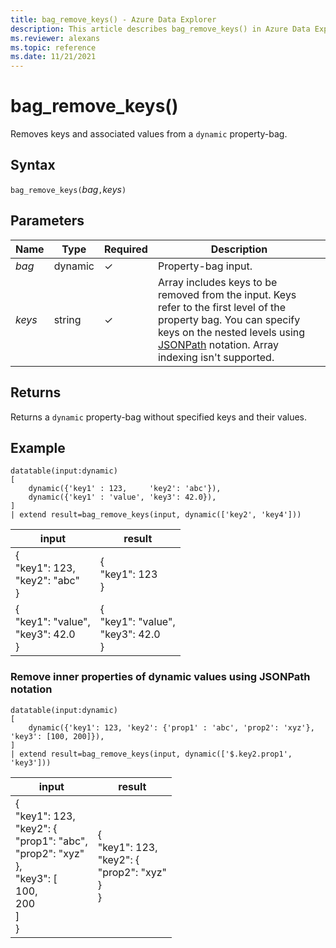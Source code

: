 ```yaml
---
title: bag_remove_keys() - Azure Data Explorer
description: This article describes bag_remove_keys() in Azure Data Explorer.
ms.reviewer: alexans
ms.topic: reference
ms.date: 11/21/2021
---
```

# bag_remove_keys()

Removes keys and associated values from a `dynamic` property-bag.

## Syntax

`bag_remove_keys(`*bag*`,`*keys*`)`

## Parameters

| Name | Type | Required | Description |
| -- | -- | -- | -- |
| *bag* | dynamic | &check; | Property-bag input. |
| *keys* | string | &check; | Array includes keys to be removed from the input. Keys refer to the first level of the property bag. You can specify keys on the nested levels using [JSONPath](jsonpath.md) notation. Array indexing isn't supported. |

## Returns

Returns a `dynamic` property-bag without specified keys and their values.

## Example

<!-- csl: https://help.kusto.windows.net/Samples -->
```kusto
datatable(input:dynamic)
[
    dynamic({'key1' : 123,     'key2': 'abc'}),
    dynamic({'key1' : 'value', 'key3': 42.0}),
]
| extend result=bag_remove_keys(input, dynamic(['key2', 'key4']))
```

|input|result|
|---|---|
|{<br>  "key1": 123,<br>  "key2": "abc"<br>}|{<br>  "key1": 123<br>}|
|{<br>  "key1": "value",<br>  "key3": 42.0<br>}|{<br>  "key1": "value",<br>  "key3": 42.0<br>}|

### Remove inner properties of dynamic values using JSONPath notation

<!-- csl: https://help.kusto.windows.net/Samples -->
```kusto
datatable(input:dynamic)
[
    dynamic({'key1': 123, 'key2': {'prop1' : 'abc', 'prop2': 'xyz'}, 'key3': [100, 200]}),
]
| extend result=bag_remove_keys(input, dynamic(['$.key2.prop1', 'key3']))
```

|input|result|
|---|---|
|{<br>  "key1": 123,<br>  "key2": {<br>    "prop1": "abc",<br>    "prop2": "xyz"<br>  },<br>  "key3": [<br>    100,<br>    200<br>  ]<br>}|{<br>  "key1": 123,<br>  "key2": {<br>    "prop2": "xyz"<br>  }<br>}|
